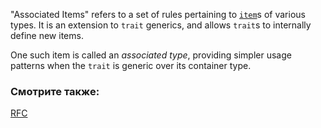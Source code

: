 "Associated Items" refers to a set of rules pertaining to [`item`][items]s
of various types. It is an extension to `trait` generics, and allows
`trait`s to internally define new items.

One such item is called an *associated type*, providing simpler usage
patterns when the `trait` is generic over its container type.

### Смотрите также:

[RFC][RFC]

[items]: http://doc.rust-lang.org/reference.html#items
[RFC]: https://github.com/rust-lang/rfcs/blob/master/text/0195-associated-items.md
